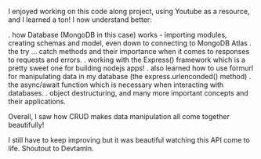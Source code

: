 I enjoyed working on this code along project, using Youtube as a resource, and I learned a ton!
I now understand better:

. how Database (MongoDB in this case) works - importing modules, creating schemas and model, even down to connecting to MongoDB Atlas
. the try ... catch methods and their importance when it comes to responses to requests and errors.
. working with the Express() framework which is a pretty sweet one for building nodejs apps!
. also learned how to use formurl for manipulating data in my database (the express.urlenconded() method)
. the async/await function which is necessary when interacting with databases.
. object destructuring, and many more important concepts and their applications.

Overall, I saw how CRUD makes data manipulation all come together beautifully!

I still have to keep improving but it was beautiful watching this API come to life.
Shoutout to Devtamin.
